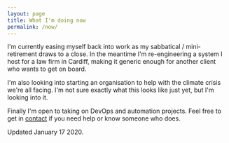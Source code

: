```yaml
---
layout: page
title: What I'm doing now
permalink: /now/
---
```


I'm currently easing myself back into work as my sabbatical / mini-retirement draws to a close. In the meantime I'm re-engineering a system I host for a law firm in Cardiff, making it generic enough for another client who wants to get on board.

I'm also looking into starting an organisation to help with the climate crisis we're all facing. I'm not sure exactly what this looks like just yet, but I'm looking into it.

Finally I'm open to taking on DevOps and automation projects. Feel free to get in [contact](/contact) if you need help or know someone who does.


Updated January 17 2020.
